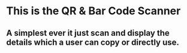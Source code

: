 # This is the QR & Bar Code Scanner

## A simplest ever it just scan and display the details which a user can copy or directly use.
